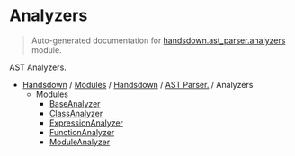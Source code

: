 # Analyzers

> Auto-generated documentation for [handsdown.ast_parser.analyzers](https://github.com/vemel/handsdown/blob/main/handsdown/ast_parser/analyzers/__init__.py) module.

AST Analyzers.

- [Handsdown](../../../README.md#-handsdown---python-documentation-generator) / [Modules](../../../MODULES.md#modules) / [Handsdown](../../index.md#handsdown) / [AST Parser.](../index.md#ast-parser) / Analyzers
    - Modules
        - [BaseAnalyzer](base_analyzer.md#baseanalyzer)
        - [ClassAnalyzer](class_analyzer.md#classanalyzer)
        - [ExpressionAnalyzer](expression_analyzer.md#expressionanalyzer)
        - [FunctionAnalyzer](function_analyzer.md#functionanalyzer)
        - [ModuleAnalyzer](module_analyzer.md#moduleanalyzer)
